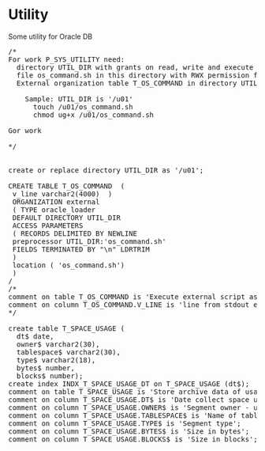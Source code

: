 Utility
=======

Some utility for Oracle DB
<pre>
/*
For work P_SYS_UTILITY need: 
  directory UTIL_DIR with grants on read, write and execute on it
  file os_command.sh in this directory with RWX permission for user/group running RDBMS
  External organization table T_OS_COMMAND in directory UTIL_DIR with preprocessor os_command

    Sample: UTIL_DIR is '/u01'
      touch /u01/os_command.sh
      chmod ug+x /u01/os_command.sh

Gor work 

*/


create or replace directory UTIL_DIR as '/u01';

CREATE TABLE T_OS_COMMAND  (
 v_line varchar2(4000)  )
 ORGANIZATION external
 ( TYPE oracle_loader
 DEFAULT DIRECTORY UTIL_DIR
 ACCESS PARAMETERS
 ( RECORDS DELIMITED BY NEWLINE
 preprocessor UTIL_DIR:'os_command.sh'
 FIELDS TERMINATED BY "\n" LDRTRIM
 )
 location ( 'os_command.sh')
 )
/
/*
comment on table T_OS_COMMAND is 'Execute external script as preprocessor and return it stdout to rows';
comment on column T_OS_COMMAND.V_LINE is 'line from stdout execute script';
*/

create table T_SPACE_USAGE (
  dt$ date,
  owner$ varchar2(30),
  tablespace$ varchar2(30),
  type$ varchar2(18),
  bytes$ number,
  blocks$ number);
create index INDX_T_SPACE_USAGE_DT on T_SPACE_USAGE (dt$);
comment on table T_SPACE_USAGE is 'Store archive data of usage space in RDBMS';
comment on column T_SPACE_USAGE.DT$ is 'Date collect space usage';
comment on column T_SPACE_USAGE.OWNER$ is 'Segment owner - user in BD';
comment on column T_SPACE_USAGE.TABLESPACE$ is 'Name of tablespace in BD';
comment on column T_SPACE_USAGE.TYPE$ is 'Segment type';
comment on column T_SPACE_USAGE.BYTES$ is 'Size in bytes';
comment on column T_SPACE_USAGE.BLOCKS$ is 'Size in blocks';
</pre>
